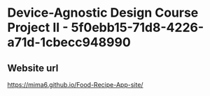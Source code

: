 # Device-Agnostic Design Course Project II - 5f0ebb15-71d8-4226-a71d-1cbecc948990

## Website url
https://mima6.github.io/Food-Recipe-App-site/